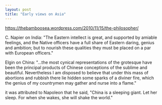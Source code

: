 ```yaml
---
layout: post
title: "Early views on Asia"
---
```


https://thebamboosea.wordpress.com/2010/11/15/the-philosopher/

C. Napier on India:
"The Eastern intellect is great, and supported by amiable feelings, and the
Native officers have a full share of Eastern daring, genius and ambition; but
to nourish these qualities they must be placed on a par with European
officers."

Elgin on China:
"...the most cynical representations of the grotesque have been the principal
products of Chinese conceptions of the sublime and beautiful. Nevertheless I am
disposed to believe that under this mass of abortions and rubbish there lie
hidden some sparks of a diviner fire, which the genius of my countrymen may
gather and nurse into a flame."

it was attributed to Napoleon that he said, "China is a sleeping giant. Let her
sleep. For when she wakes, she will shake the world."

